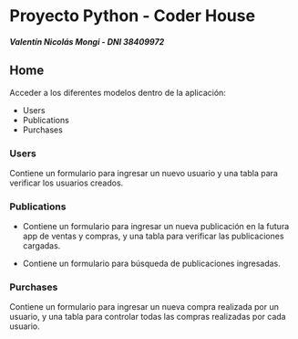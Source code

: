 # Proyecto Python - Coder House

##### Valentín Nicolás Mongi - DNI 38409972

## Home

Acceder a los diferentes modelos dentro de la aplicación:

- Users
- Publications
- Purchases

### Users

Contiene un formulario para ingresar un nuevo usuario y una tabla para verificar los usuarios creados.

### Publications

- Contiene un formulario para ingresar un nueva publicación en la futura app de ventas y compras, y una tabla para verificar las publicaciones cargadas.

- Contiene un formulario para búsqueda de publicaciones ingresadas.

### Purchases

Contiene un formulario para ingresar un nueva compra realizada por un usuario, y una tabla para controlar todas las compras realizadas por cada usuario.